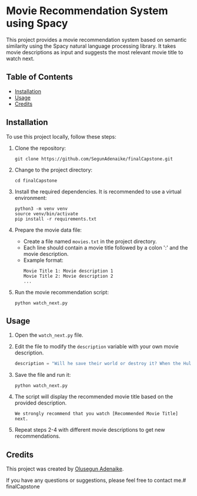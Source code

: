 # Movie Recommendation System using Spacy

This project provides a movie recommendation system based on semantic similarity using the Spacy natural language processing library. It takes movie descriptions as input and suggests the most relevant movie title to watch next.

## Table of Contents

- [Installation](#installation)
- [Usage](#usage)
- [Credits](#credits)

## Installation

To use this project locally, follow these steps:

1. Clone the repository:

   ```shell
   git clone https://github.com/SegunAdenaike/finalCapstone.git
   ```

2. Change to the project directory:

   ```shell
   cd finalCapstone
   ```

3. Install the required dependencies. It is recommended to use a virtual environment:

   ```shell
   python3 -m venv venv
   source venv/bin/activate
   pip install -r requirements.txt
   ```

4. Prepare the movie data file:

   - Create a file named `movies.txt` in the project directory.
   - Each line should contain a movie title followed by a colon ':' and the movie description.
   - Example format:
     ```
     Movie Title 1: Movie description 1
     Movie Title 2: Movie description 2
     ...
     ```

5. Run the movie recommendation script:

   ```shell
   python watch_next.py
   ```

## Usage

1. Open the `watch_next.py` file.

2. Edit the file to modify the `description` variable with your own movie description.

   ```python
   description = "Will he save their world or destroy it? When the Hulk becomes too dangerous for the Earth, the Illuminati trick Hulk into a shuttle and launch him into space to a planet where the Hulk can live in peace. Unfortunately, Hulk lands on the planet Sakaar where he is sold into slavery and trained as a gladiator."
   ```

3. Save the file and run it:

   ```shell
   python watch_next.py
   ```

4. The script will display the recommended movie title based on the provided description.

   ```
   We strongly recommend that you watch [Recommended Movie Title] next.
   ```

5. Repeat steps 2-4 with different movie descriptions to get new recommendations.

## Credits

This project was created by [Olusegun Adenaike](https://github.com/SegunAdenaike).

If you have any questions or suggestions, please feel free to contact me.# finalCapstone
